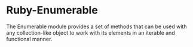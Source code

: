 # Ruby-Enumerable
The Enumerable module provides a set of methods that can be used with any collection-like object to work with its elements in an iterable and functional manner.
